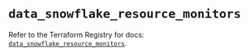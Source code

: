# `data_snowflake_resource_monitors`

Refer to the Terraform Registry for docs: [`data_snowflake_resource_monitors`](https://registry.terraform.io/providers/snowflakedb/snowflake/2.2.0/docs/data-sources/resource_monitors).
